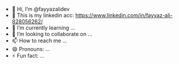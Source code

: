 - 👋 Hi, I’m @fayyazalidev
- 👀 This is my linkedin acc: https://www.linkedin.com/in/fayyaz-ali-828056262/
- 🌱 I’m currently learning ...
- 💞️ I’m looking to collaborate on ...
- 📫 How to reach me ...
- 😄 Pronouns: ...
- ⚡ Fun fact: ...

<!---
fayyazalidev/fayyazalidev is a ✨ special ✨ repository because its `README.md` (this file) appears on your GitHub profile.
You can click the Preview link to take a look at your changes.
--->
